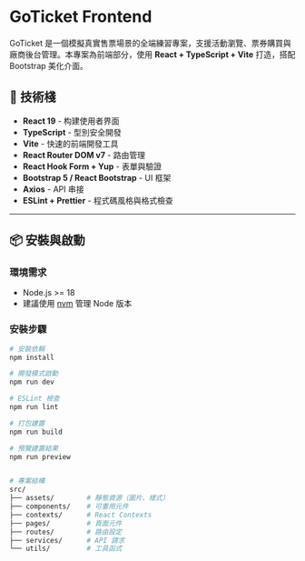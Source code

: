 # GoTicket Frontend

GoTicket 是一個模擬真實售票場景的全端練習專案，支援活動瀏覽、票券購買與廠商後台管理。本專案為前端部分，使用 **React + TypeScript + Vite** 打造，搭配 Bootstrap 美化介面。

## 🚀 技術棧

- **React 19** - 构建使用者界面
- **TypeScript** - 型別安全開發
- **Vite** - 快速的前端開發工具
- **React Router DOM v7** - 路由管理
- **React Hook Form + Yup** - 表單與驗證
- **Bootstrap 5 / React Bootstrap** - UI 框架
- **Axios** - API 串接
- **ESLint + Prettier** - 程式碼風格與格式檢查

---

## 📦 安裝與啟動

### 環境需求

- Node.js >= 18
- 建議使用 [nvm](https://github.com/coreybutler/nvm-windows) 管理 Node 版本

### 安裝步驟

```bash
# 安裝依賴
npm install

# 開發模式啟動
npm run dev

# ESLint 檢查
npm run lint

# 打包建置
npm run build

# 預覽建置結果
npm run preview


# 專案結構
src/
├── assets/        # 靜態資源（圖片、樣式）
├── components/    # 可重用元件
├── contexts/      # React Contexts
├── pages/         # 頁面元件
├── routes/        # 路由設定
├── services/      # API 請求
└── utils/         # 工具函式
